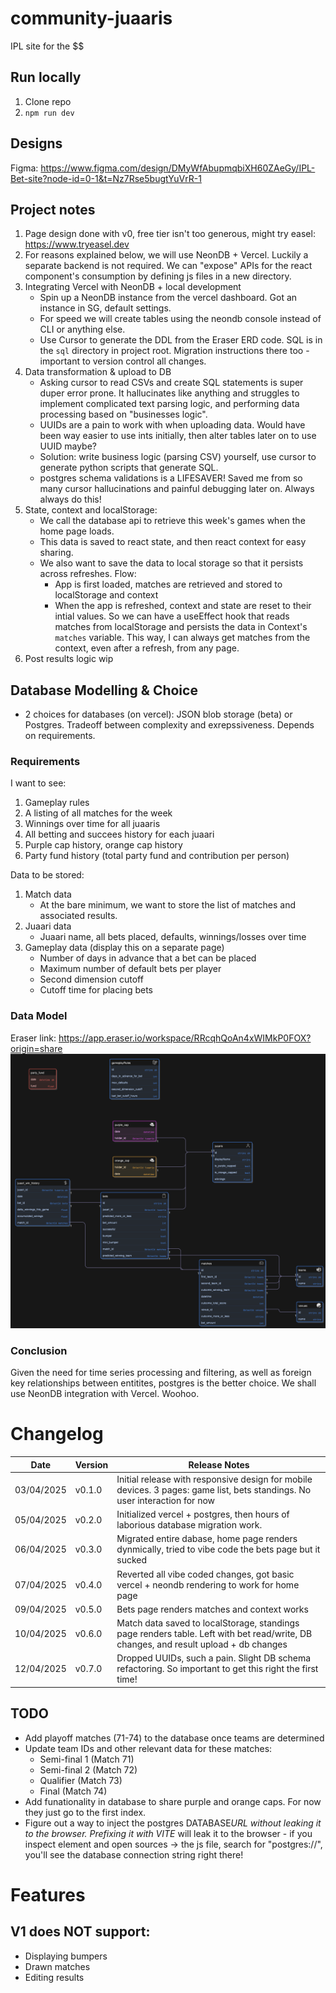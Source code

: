 # community-juaaris

IPL site for the $$

## Run locally

1. Clone repo
2. `npm run dev`

## Designs

Figma: https://www.figma.com/design/DMyWfAbupmqbiXH60ZAeGy/IPL-Bet-site?node-id=0-1&t=Nz7Rse5bugtYuVrR-1

## Project notes

1. Page design done with v0, free tier isn't too generous, might try easel: https://www.tryeasel.dev
2. For reasons explained below, we will use NeonDB + Vercel. Luckily a separate backend is not required. We can "expose" APIs for the react component's consumption by defining js files in a new directory.
3. Integrating Vercel with NeonDB + local development
   - Spin up a NeonDB instance from the vercel dashboard. Got an instance in SG, default settings.
   - For speed we will create tables using the neondb console instead of CLI or anything else.
   - Use Cursor to generate the DDL from the Eraser ERD code. SQL is in the `sql` directory in project root. Migration instructions there too - important to version control all changes.
4. Data transformation & upload to DB
   - Asking cursor to read CSVs and create SQL statements is super duper error prone. It hallucinates like anything and struggles to implement complicated text parsing logic, and performing data processing based on "businesses logic".
   - UUIDs are a pain to work with when uploading data. Would have been way easier to use ints initially, then alter tables later on to use UUID maybe?
   - Solution: write business logic (parsing CSV) yourself, use cursor to generate python scripts that generate SQL.
   - postgres schema validations is a LIFESAVER! Saved me from so many cursor hallucinations and painful debugging later on. Always always do this!
5. State, context and localStorage:
   - We call the database api to retrieve this week's games when the home page loads.
   - This data is saved to react state, and then react context for easy sharing.
   - We also want to save the data to local storage so that it persists across refreshes. Flow:
     - App is first loaded, matches are retrieved and stored to localStorage and context
     - When the app is refreshed, context and state are reset to their intial values. So we can have a useEffect hook that reads matches from localStorage and persists the data in Context's `matches` variable. This way, I can always get matches from the context, even after a refresh, from any page.
6. Post results logic wip

## Database Modelling & Choice

- 2 choices for databases (on vercel): JSON blob storage (beta) or Postgres. Tradeoff between complexity and exrepssiveness. Depends on requirements.

### Requirements

I want to see:

1. Gameplay rules
2. A listing of all matches for the week
3. Winnings over time for all juaaris
4. All betting and succees history for each juaari
5. Purple cap history, orange cap history
6. Party fund history (total party fund and contribution per person)

Data to be stored:

1. Match data
   - At the bare minimum, we want to store the list of matches and associated results.
2. Juaari data
   - Juaari name, all bets placed, defaults, winnings/losses over time
3. Gameplay data (display this on a separate page)
   - Number of days in advance that a bet can be placed
   - Maximum number of default bets per player
   - Second dimension cutoff
   - Cutoff time for placing bets

### Data Model

Eraser link: https://app.eraser.io/workspace/RRcqhQoAn4xWIMkP0FOX?origin=share
![Data model](/images/data_model.png)

### Conclusion

Given the need for time series processing and filtering, as well as foreign key relationships between entitites, postgres is the better choice. We shall use NeonDB integration with Vercel. Woohoo.

# Changelog

| Date       | Version | Release Notes                                                                                                                        |
| ---------- | ------- | ------------------------------------------------------------------------------------------------------------------------------------ |
| 03/04/2025 | v0.1.0  | Initial release with responsive design for mobile devices. 3 pages: game list, bets standings. No user interaction for now           |
| 05/04/2025 | v0.2.0  | Initialized vercel + postgres, then hours of laborious database migration work.                                                      |
| 06/04/2025 | v0.3.0  | Migrated entire dabase, home page renders dynmically, tried to vibe code the bets page but it sucked                                 |
| 07/04/2025 | v0.4.0  | Reverted all vibe coded changes, got basic vercel + neondb rendering to work for home page                                           |
| 09/04/2025 | v0.5.0  | Bets page renders matches and context works                                                                                          |
| 10/04/2025 | v0.6.0  | Match data saved to localStorage, standings page renders table. Left with bet read/write, DB changes, and result upload + db changes |
| 12/04/2025 | v0.7.0  | Dropped UUIDs, such a pain. Slight DB schema refactoring. So important to get this right the first time!                             |

## TODO

- Add playoff matches (71-74) to the database once teams are determined
- Update team IDs and other relevant data for these matches:
  - Semi-final 1 (Match 71)
  - Semi-final 2 (Match 72)
  - Qualifier (Match 73)
  - Final (Match 74)
- Add funationality in database to share purple and orange caps. For now they just go to the first index.
- Figure out a way to inject the postgres DATABASE*URL without leaking it to the browser. Prefixing it with VITE* will leak it to the browser - if you inspect element and open sources -> the js file, search for "postgres://", you'll see the database connection string right there!

# Features

## V1 does NOT support:

- Displaying bumpers
- Drawn matches
- Editing results

